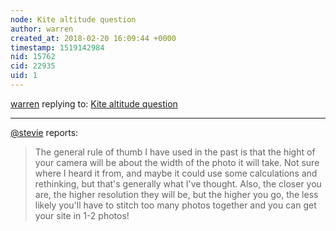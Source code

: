```yaml
---
node: Kite altitude question
author: warren
created_at: 2018-02-20 16:09:44 +0000
timestamp: 1519142984
nid: 15762
cid: 22935
uid: 1
---
```




[warren](../profile/warren) replying to: [Kite altitude question](../notes/Ag8n/02-19-2018/kite-altitude-question)

----
[@stevie](/profile/stevie) reports:

> The general rule of thumb I have used in the past is that the hight of your camera will be about the width of the photo it will take. Not sure where I heard it from, and maybe it could use some calculations and rethinking, but that's generally what I've thought. Also, the closer you are, the higher resolution they will be, but the higher you go, the less likely you'll have to stitch too many photos together and you can get your site in 1-2 photos!

